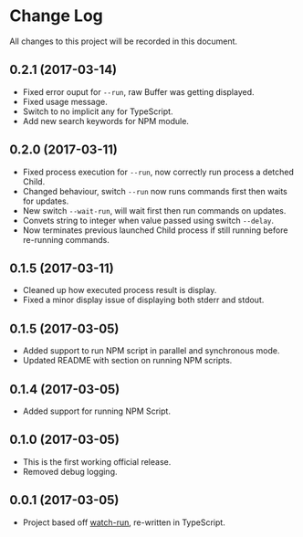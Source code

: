 # Change Log

All changes to this project will be recorded in this document.

## 0.2.1 (2017-03-14)

* Fixed error ouput for `--run`, raw Buffer was getting displayed.
* Fixed usage message.
* Switch to no implicit any for TypeScript.
* Add new search keywords for NPM module.

## 0.2.0 (2017-03-11)

* Fixed process execution for `--run`, now correctly run process a detched Child.
* Changed behaviour, switch `--run` now runs commands first then waits for updates.
* New switch `--wait-run`, will wait first then run commands on updates.
* Convets string to integer when value passed using switch `--delay`.
* Now terminates previous launched Child process if still running before re-running commands.

## 0.1.5 (2017-03-11)

* Cleaned up how executed process result is display.
* Fixed a minor display issue of displaying both stderr and stdout.

## 0.1.5 (2017-03-05)

* Added support to run NPM script in parallel and synchronous mode.
* Updated README with section on running NPM scripts.


## 0.1.4 (2017-03-05)

* Added support for running NPM Script.

## 0.1.0 (2017-03-05)

* This is the first working official release.
* Removed debug logging.

## 0.0.1 (2017-03-05)

* Project based off [watch-run](https://www.npmjs.com/package/watch-run), re-written in TypeScript.

